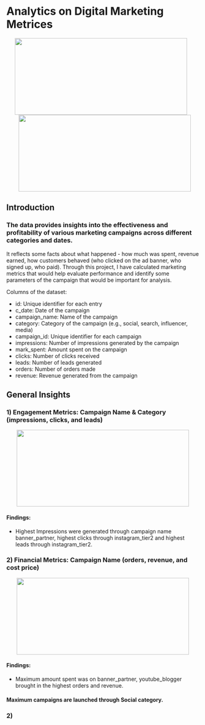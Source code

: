 # **Analytics on Digital Marketing Metrices**

<p align="center">
  <img src="https://github.com/user-attachments/assets/9cd27b33-8fd0-4292-8411-10d270ac2585" width="450" height="200" style="margin-right: 10px;">
  <img src="https://github.com/user-attachments/assets/d35b24ec-aec5-4f14-8c30-60c28a66191b" width="450" height="200" style="margin-left: 10px;">
</p>

## Introduction

### The data provides insights into the effectiveness and profitability of various marketing campaigns across different categories and dates. 
It reflects some facts about what happened - how much was spent, revenue earned, how customers behaved (who clicked on the ad banner, who signed up, who paid).
Through this project, I have calculated marketing metrics that would help evaluate performance and identify some parameters of the campaign that would be important for analysis.

Columns of the dataset:
- id: Unique identifier for each entry
- c_date: Date of the campaign
- campaign_name: Name of the campaign
- category: Category of the campaign (e.g., social, search, influencer, media)
- campaign_id: Unique identifier for each campaign
- impressions: Number of impressions generated by the campaign
- mark_spent: Amount spent on the campaign
- clicks: Number of clicks received
- leads: Number of leads generated
- orders: Number of orders made
- revenue: Revenue generated from the campaign

## **General Insights**

### 1) Engagement Metrics: Campaign Name & Category (impressions, clicks, and leads)

<p align="center">
  <img src="https://github.com/user-attachments/assets/c6843118-f816-4f4b-82af-39360a5c7786" width="450" height="200" />
</p>



#### Findings:
- Highest Impressions were generated through campaign name banner_partner, highest clicks through instagram_tier2 and highest leads through instagram_tier2.

### 2) Financial Metrics: Campaign Name (orders, revenue, and cost price)

<p align="center">
  <img src="https://github.com/user-attachments/assets/84583c1c-4357-4e52-b542-cfaa0ca273a3" width="450" height="200" />
</p>

#### Findings:
- Maximum amount spent was on banner_partner, youtube_blogger brought in the highest orders and revenue.







#### Maximum campaigns are launched through Social category.

### 2) 









